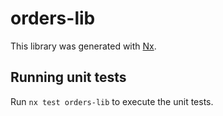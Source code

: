 # orders-lib

This library was generated with [Nx](https://nx.dev).

## Running unit tests

Run `nx test orders-lib` to execute the unit tests.
